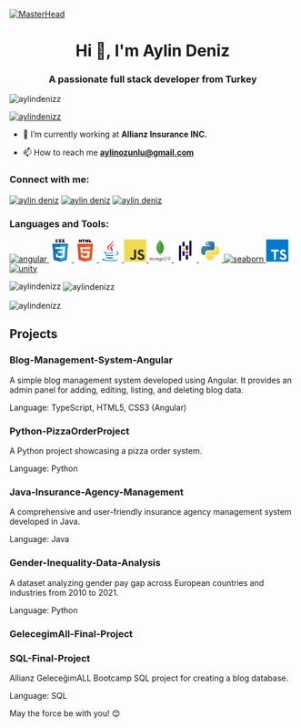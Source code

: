 [![MasterHead](https://repository-images.githubusercontent.com/588181932/e36ec678-7984-4cdd-8e4c-a3932772ff8e)](https://github.com/AylinDenizz)

<h1 align="center">Hi 👋, I'm Aylin Deniz</h1>
<h3 align="center">A passionate full stack developer from Turkey</h3>

<p align="left"> <img src="https://komarev.com/ghpvc/?username=aylindenizz&label=Profile%20views&color=0e75b6&style=flat" alt="aylindenizz" /> </p>

<p align="left"> <a href="https://github.com/ryo-ma/github-profile-trophy"><img src="https://github-profile-trophy.vercel.app/?username=aylindenizz" alt="aylindenizz" /></a> </p>

- 🔭 I’m currently working at **Allianz Insurance INC.**

- 📫 How to reach me **aylinozunlu@gmail.com**

<h3 align="left">Connect with me:</h3>
<p align="left">
<a href="https://linkedin.com/in/aylin deniz" target="blank"><img align="center" src="https://raw.githubusercontent.com/rahuldkjain/github-profile-readme-generator/master/src/images/icons/Social/linked-in-alt.svg" alt="aylin deniz" height="30" width="40" /></a>
<a href="https://stackoverflow.com/users/aylin deniz" target="blank"><img align="center" src="https://raw.githubusercontent.com/rahuldkjain/github-profile-readme-generator/master/src/images/icons/Social/stack-overflow.svg" alt="aylin deniz" height="30" width="40" /></a>
<a href="https://www.hackerrank.com/aylin deniz" target="blank"><img align="center" src="https://raw.githubusercontent.com/rahuldkjain/github-profile-readme-generator/master/src/images/icons/Social/hackerrank.svg" alt="aylin deniz" height="30" width="40" /></a>
</p>

<h3 align="left">Languages and Tools:</h3>
<p align="left"> <a href="https://angular.io" target="_blank" rel="noreferrer"> <img src="https://angular.io/assets/images/logos/angular/angular.svg" alt="angular" width="40" height="40"/> </a> <a href="https://www.w3schools.com/css/" target="_blank" rel="noreferrer"> <img src="https://raw.githubusercontent.com/devicons/devicon/master/icons/css3/css3-original-wordmark.svg" alt="css3" width="40" height="40"/> </a> <a href="https://www.w3.org/html/" target="_blank" rel="noreferrer"> <img src="https://raw.githubusercontent.com/devicons/devicon/master/icons/html5/html5-original-wordmark.svg" alt="html5" width="40" height="40"/> </a> <a href="https://www.java.com" target="_blank" rel="noreferrer"> <img src="https://raw.githubusercontent.com/devicons/devicon/master/icons/java/java-original.svg" alt="java" width="40" height="40"/> </a> <a href="https://developer.mozilla.org/en-US/docs/Web/JavaScript" target="_blank" rel="noreferrer"> <img src="https://raw.githubusercontent.com/devicons/devicon/master/icons/javascript/javascript-original.svg" alt="javascript" width="40" height="40"/> </a> <a href="https://www.mongodb.com/" target="_blank" rel="noreferrer"> <img src="https://raw.githubusercontent.com/devicons/devicon/master/icons/mongodb/mongodb-original-wordmark.svg" alt="mongodb" width="40" height="40"/> </a> <a href="https://pandas.pydata.org/" target="_blank" rel="noreferrer"> <img src="https://raw.githubusercontent.com/devicons/devicon/2ae2a900d2f041da66e950e4d48052658d850630/icons/pandas/pandas-original.svg" alt="pandas" width="40" height="40"/> </a> <a href="https://www.python.org" target="_blank" rel="noreferrer"> <img src="https://raw.githubusercontent.com/devicons/devicon/master/icons/python/python-original.svg" alt="python" width="40" height="40"/> </a> <a href="https://seaborn.pydata.org/" target="_blank" rel="noreferrer"> <img src="https://seaborn.pydata.org/_images/logo-mark-lightbg.svg" alt="seaborn" width="40" height="40"/> </a> <a href="https://www.typescriptlang.org/" target="_blank" rel="noreferrer"> <img src="https://raw.githubusercontent.com/devicons/devicon/master/icons/typescript/typescript-original.svg" alt="typescript" width="40" height="40"/> </a> <a href="https://unity.com/" target="_blank" rel="noreferrer"> <img src="https://www.vectorlogo.zone/logos/unity3d/unity3d-icon.svg" alt="unity" width="40" height="40"/> </a> </p>

<p><img align="left" src="https://github-readme-stats.vercel.app/api/top-langs?username=aylindenizz&show_icons=true&locale=en&layout=compact" alt="aylindenizz" /></p>

<p>&nbsp;<img align="center" src="https://github-readme-stats.vercel.app/api?username=aylindenizz&show_icons=true&locale=en" alt="aylindenizz" /></p>

<p><img align="center" src="https://github-readme-streak-stats.herokuapp.com/?user=aylindenizz&" alt="aylindenizz" /></p>


## Projects

### Blog-Management-System-Angular

A simple blog management system developed using Angular. It provides an admin panel for adding, editing, listing, and deleting blog data.

Language: TypeScript, HTML5, CSS3 (Angular)

### Python-PizzaOrderProject

A Python project showcasing a pizza order system.

Language: Python

### Java-Insurance-Agency-Management

A comprehensive and user-friendly insurance agency management system developed in Java.

Language: Java

### Gender-Inequality-Data-Analysis

A dataset analyzing gender pay gap across European countries and industries from 2010 to 2021.

Language: Python

### GelecegimAll-Final-Project

### SQL-Final-Project

Allianz GeleceğimALL Bootcamp SQL project for creating a blog database.

Language: SQL

May the force be with you! 😊
